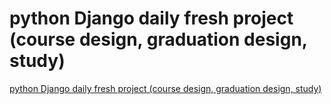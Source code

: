 # python Django daily fresh project (course design, graduation design, study)
[python Django daily fresh project (course design, graduation design, study)](https://aiwithcloud.com/2022/09/16/python_django_daily_fresh_project_course_design_graduation_design_study/)